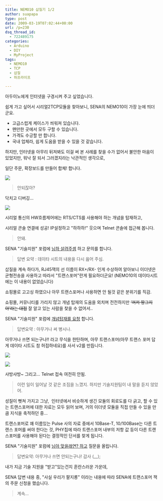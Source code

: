 ```yaml
---
title: NEMO10 삽질기 1/2
author: suapapa
type: post
date: 2009-03-19T07:02:44+00:00
url: /p=230
dsq_thread_id:
  - 722489175
categories:
  - Arduino
  - DIY
  - MyProject
tags:
  - NEMO10
  - TCP
  - 삽질
  - 하프라이프

---
```

아두이노에게 인터넷을 구경시켜 주고 싶었습니다.

쉽게 가고 싶어서 시리얼2TCP모듈을 찾아보니, SENA의 NEMO10이 가장 눈에 띄더군요.

  * 고급스럽게 케이스가 씌워져 있습니다.
  * 왠만한 곳에서 모두 구할 수 있습니다.
  * 가격도 수긍할 만 합니다.
  * 국내 업체라, 쉽게 도움을 받을 수 있을 것 같습니다.

하지만, 인터넷을 아무리 뒤져봐도 이걸 써 본 사례를 찾을 수가 없어서 불안한 마음이 있었지만, 워낙 잘 되서 그러겠지라는 낙관적인 생각으로,

일단 주문, 확장보드를 만들어 합체! 합니다.

![](https://homin.dev/asset/blog/image/NEMO10_breakout_v1.jpg)

> 안되잖아?

닥치고 디버깅&#8230;

![](https://homin.dev/asset/blog/image/NEMO10_breakout_v1_debugging.jpg)

시리얼 통신의 HW흐름제어에는 RTS/CTS를 사용해야 하는 개념을 탑재하고,

시리얼 콘솔 연결에 성공! IP설정하고 "하하하!" 웃으며 Telnet 콘솔에 접근해 봅니다.

> 안돼.

SENA "기술지원" 포럼에 [님하 살려주셈][1] 하고 문의를 합니다.

> 답변 요약 : 데이타 시트의 내용을 다시 읊어 주심.

삽질을 계속 하다가, RJ45잭의 선 이름이 RX+/RX- 인게 수상하여 알아보니 이더넷은 균형전송을 사용하고 따라서 "트랜스포머"란게 필요하더군요! (NEMO10의 데이타시트에는 이 내용이 없었습니다)

쇼핑몰로 고고싱 하였으나 아무 트랜스포머나 사용하면 안 될것 같은 분위기를 직감.

쇼핑몰, 커뮤니티를 가리지 않고 개념 탑재의 도움을 외치며 전전하지만 <strike>&#8216;꺼져 땅그지야&#8217;라는 대접</strike> 잘 알고 있는 사람을 찾을 수 없어서..

SENA "기술지원" 포럼에 [개념탑재를 요청][2] 합니다.

> 답변요약 : 아무거나 써 병시나.

아무거나 쓰면 되는구나!! 라고 무식을 한탄하며, 아무 트랜스포머(아무 트랜스 포머 답게 데이타 시트도 참 허접하네요)를 사서 v2를 만듭니다.

![](https://homin.dev/asset/blog/image/NEMO10_breakout_v2.jpg)

![](https://homin.dev/asset/blog/image/NEMO10_breakout_v2_back.jpg)

샤방샤방~ 그리고&#8230; Telnet 접속 여전히 안됨.

> 이런 일이 일어날 것 같은 조짐을 느꼈지. 하지만 기술지원팀이 내 말을 듣지 않았어.

성질이 뻣쳐 가지고 그냥,  인터넷에서 비슷하게 생긴 모듈의 회로도를 다 긁고, 할 수 있는 트랜스포머에 대한 자료는 모두 읽어 보며, 거의 이더넷 모듈을 직접 만들 수 있을 만큼 지식을 축적하던 중&#8230;

트랜스포머로 꽤 이름있는 Pulse 사의 자료 중에서 10Base-T, 10/100Base는 다른 트랜스 포머를 써야 한다는 것, PHY칩에 따라 트랜스포머 내부의 저항 값 등이 다른 트랜스포머를 사용해야 된다는 결정적인 단서를 찾게 됩니다.

SENA "기술지원" 포럼에 [님아 맞을래연? 하고][3] 질문을 올립니다.

> 답변요약: 아무거나 쓰면 안되는구나! 감사 (__);

내가 지금 기술 지원을 "받고"있는건지 혼란스러운 가운데,

SENA 답변 내용 중, "사실 우리가 팔지롱" 이라는 내용에 따라 SENA에 트랜스포머 잭의 주문 신청을 했습니다.

> 계속&#8230;

 [1]: http://www.sena.co.kr/korean/support/forum/?part=v&idx=94
 [2]: http://www.sena.co.kr/korean/support/forum/?part=v&idx=103
 [3]: http://www.sena.co.kr/korean/support/forum/?part=v&idx=107